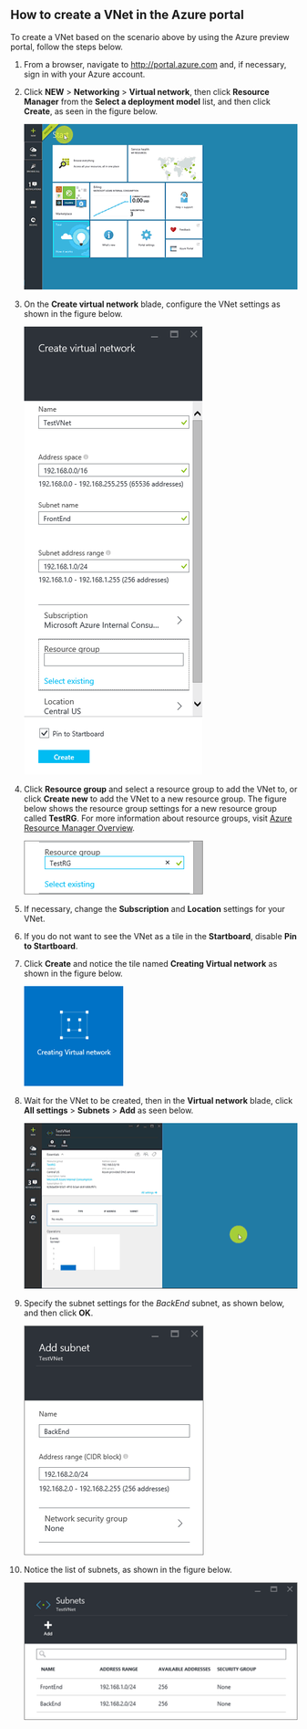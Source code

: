 ## How to create a VNet in the Azure portal
To create a VNet based on the scenario above by using the Azure preview portal, follow the steps below.

1. From a browser, navigate to http://portal.azure.com and, if necessary, sign in with your Azure account.
2. Click **NEW** > **Networking** > **Virtual network**, then click **Resource Manager** from the **Select a deployment model** list, and then click **Create**, as seen in the figure below.
   
    ![Create VNet in Azure portal](./media/virtual-networks-create-vnet-arm-pportal-include/vnet-create-arm-pportal-figure1.gif)
3. On the **Create virtual network** blade, configure the VNet settings as shown in the figure below.
   
    ![Create virtual network blade](./media/virtual-networks-create-vnet-arm-pportal-include/vnet-create-arm-pportal-figure2.png)
4. Click **Resource group** and select a resource group to add the VNet to, or click **Create new** to add the VNet to a new resource group. The figure below shows the resource group settings for a new resource group called **TestRG**. For more information about resource groups, visit [Azure Resource Manager Overview](../articles/azure-resource-manager/resource-group-overview.md#resource-groups).
   
    ![Resource group](./media/virtual-networks-create-vnet-arm-pportal-include/vnet-create-arm-pportal-figure3.png)
5. If necessary, change the **Subscription** and **Location** settings for your VNet. 
6. If you do not want to see the VNet as a tile in the **Startboard**, disable **Pin to Startboard**. 
7. Click **Create** and notice the tile named **Creating Virtual network** as shown in the figure below.
   
    ![Creating virtual network tile](./media/virtual-networks-create-vnet-arm-pportal-include/vnet-create-arm-pportal-figure4.png)
8. Wait for the VNet to be created, then in the **Virtual network** blade, click **All settings** > **Subnets** > **Add** as seen below.
   
    ![Adding subnet in the Azure portal](./media/virtual-networks-create-vnet-arm-pportal-include/vnet-create-arm-pportal-figure5.gif)
9. Specify the subnet settings for the *BackEnd* subnet, as shown below, and then click **OK**. 
   
    ![Subnet settings](./media/virtual-networks-create-vnet-arm-pportal-include/vnet-create-arm-pportal-figure6.png)
10. Notice the list of subnets, as shown in the figure below.
    
    ![List of subnets in VNet](./media/virtual-networks-create-vnet-arm-pportal-include/vnet-create-arm-pportal-figure7.png)

